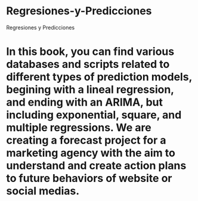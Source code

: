 # Regresiones-y-Predicciones
Regresiones y Predicciones

# In this book, you can find various databases and scripts related to different types of prediction models, begining with a lineal regression, and ending with an ARIMA, but including exponential, square, and multiple regressions. We are creating a forecast project for a marketing agency with the aim to understand and create action plans to future behaviors of website or social medias.  



